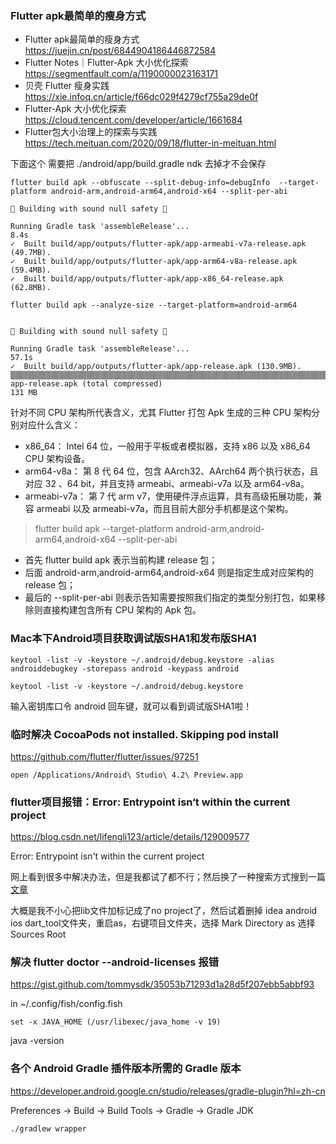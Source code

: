 
### Flutter apk最简单的瘦身方式
* Flutter apk最简单的瘦身方式  https://juejin.cn/post/6844904186446872584
* Flutter Notes｜Flutter-Apk 大小优化探索  https://segmentfault.com/a/1190000023163171
* 贝壳 Flutter 瘦身实践  https://xie.infoq.cn/article/f66dc029f4279cf755a29de0f   
* Flutter-Apk 大小优化探索  https://cloud.tencent.com/developer/article/1661684
* Flutter包大小治理上的探索与实践  https://tech.meituan.com/2020/09/18/flutter-in-meituan.html


下面这个 需要把 ./android/app/build.gradle ndk 去掉才不会保存
```
flutter build apk --obfuscate --split-debug-info=debugInfo  --target-platform android-arm,android-arm64,android-x64 --split-per-abi

💪 Building with sound null safety 💪

Running Gradle task 'assembleRelease'...                            8.4s
✓  Built build/app/outputs/flutter-apk/app-armeabi-v7a-release.apk (49.7MB).
✓  Built build/app/outputs/flutter-apk/app-arm64-v8a-release.apk (59.4MB).
✓  Built build/app/outputs/flutter-apk/app-x86_64-release.apk (62.8MB).

```

```
flutter build apk --analyze-size --target-platform=android-arm64


💪 Building with sound null safety 💪

Running Gradle task 'assembleRelease'...                           57.1s
✓  Built build/app/outputs/flutter-apk/app-release.apk (130.9MB).
▒▒▒▒▒▒▒▒▒▒▒▒▒▒▒▒▒▒▒▒▒▒▒▒▒▒▒▒▒▒▒▒▒▒▒▒▒▒▒▒▒▒▒▒▒▒▒▒▒▒▒▒▒▒▒▒▒▒▒▒▒▒▒▒▒▒▒▒▒▒▒▒▒▒▒▒▒▒▒▒
app-release.apk (total compressed)                                        131 MB

```

针对不同 CPU 架构所代表含义，尤其 Flutter 打包 Apk 生成的三种 CPU 架构分别对应什么含义：

* x86_64： Intel 64 位，一般用于平板或者模拟器，支持 x86 以及 x86_64 CPU 架构设备。
* arm64-v8a： 第 8 代 64 位，包含 AArch32、AArch64 两个执行状态，且对应 32 、64 bit，并且支持 armeabi、armeabi-v7a 以及 arm64-v8a。
* armeabi-v7a： 第 7 代 arm v7，使用硬件浮点运算，具有高级拓展功能，兼容 armeabi 以及 armeabi-v7a，而且目前大部分手机都是这个架构。


> flutter build apk --target-platform android-arm,android-arm64,android-x64 --split-per-abi

* 首先 flutter build apk 表示当前构建 release 包；
* 后面 android-arm,android-arm64,android-x64 则是指定生成对应架构的 release 包；
* 最后的 --split-per-abi 则表示告知需要按照我们指定的类型分别打包，如果移除则直接构建包含所有 CPU 架构的 Apk 包。

### Mac本下Android项目获取调试版SHA1和发布版SHA1
```
keytool -list -v -keystore ~/.android/debug.keystore -alias androiddebugkey -storepass android -keypass android

keytool -list -v -keystore ~/.android/debug.keystore
```
输入密钥库口令 android 回车键，就可以看到调试版SHA1啦！

### 临时解决 CocoaPods not installed. Skipping pod install

https://github.com/flutter/flutter/issues/97251
```
open /Applications/Android\ Studio\ 4.2\ Preview.app
```

### flutter项目报错：Error: Entrypoint isn‘t within the current project
https://blog.csdn.net/lifengli123/article/details/129009577

Error: Entrypoint isn't within the current project

网上看到很多中解决办法，但是我都试了都不行；然后换了一种搜索方式搜到一篇[文章](https://stackoverflow.com/questions/57154394/webstorm-has-marked-all-files-in-a-directory-as-non-project-files)

大概是我不小心把lib文件加标记成了no project了，然后试着删掉 idea android ios dart_tool文件夹，重启as，右键项目文件夹，选择 Mark Directory as 选择 Sources Root

### 解决  flutter doctor --android-licenses 报错
https://gist.github.com/tommysdk/35053b71293d1a28d5f207ebb5abbf93

in ~/.config/fish/config.fish
```
set -x JAVA_HOME (/usr/libexec/java_home -v 19)
```
java -version

### 各个 Android Gradle 插件版本所需的 Gradle 版本

https://developer.android.google.cn/studio/releases/gradle-plugin?hl=zh-cn

Preferences -> Build -> Build Tools -> Gradle -> Gradle JDK

```
./gradlew wrapper
```
